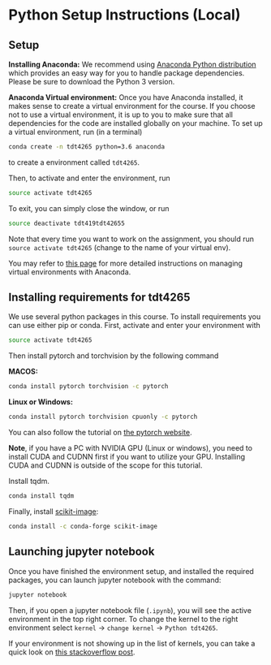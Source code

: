 # Python Setup Instructions (Local)

## Setup

**Installing Anaconda:** We recommend using [Anaconda Python distribution](https://www.anaconda.com/download/) which provides an easy way for you to handle package dependencies. Please be sure to download the Python 3 version.

**Anaconda Virtual environment:** Once you have Anaconda installed, it makes sense to create a virtual environment for the course. If you choose not to use a virtual environment, it is up to you to make sure that all dependencies for the code are installed globally on your machine. To set up a virtual environment, run (in a terminal) 

```bash
conda create -n tdt4265 python=3.6 anaconda
```

to create a environment called `tdt4265`. 

Then, to activate and enter the environment, run

```bash
source activate tdt4265
```

To exit, you can simply close the window, or run

```bash
source deactivate tdt419tdt42655
```

Note that every time you want to work on the assignment, you should run `source activate tdt4265` (change to the name of your virtual env).

You may refer to [this page](https://conda.io/docs/user-guide/tasks/manage-environments.html) for more detailed instructions on managing virtual environments with Anaconda.

## Installing requirements for tdt4265
We use several python packages in this course. To install requirements you can use either pip or conda. First, activate and enter your environment with 

```bash
source activate tdt4265
```



Then install pytorch and torchvision by the following command

**MACOS:** 
```bash
conda install pytorch torchvision -c pytorch
```

**Linux or Windows:**
```bash
conda install pytorch torchvision cpuonly -c pytorch
```

You can also follow the tutorial on [the pytorch website](https://pytorch.org/get-started/locally/).

**Note**, if you have a PC with NVIDIA GPU (Linux or windows), you need to install CUDA and CUDNN first if you want to utilize your GPU. Installing CUDA and CUDNN is outside of the scope for this tutorial.

Install tqdm.

```bash
conda install tqdm
```

Finally, install [scikit-image](https://scikit-image.org/docs/stable/install.html):
```bash
conda install -c conda-forge scikit-image
```



## Launching jupyter notebook

Once you have finished the environment setup, and installed the required packages, you can launch jupyter notebook with the command:

```bash
jupyter notebook
```

Then, if you open a jupyter notebook file (`.ipynb`), you will see the active environment in the top right corner. To change the kernel to the right environment select `kernel` -> `change kernel` -> `Python tdt4265`. 

If your environment is not showing up in the list of kernels, you can take a quick look on [this stackoverflow post](https://stackoverflow.com/questions/39604271/conda-environments-not-showing-up-in-jupyter-notebook).
